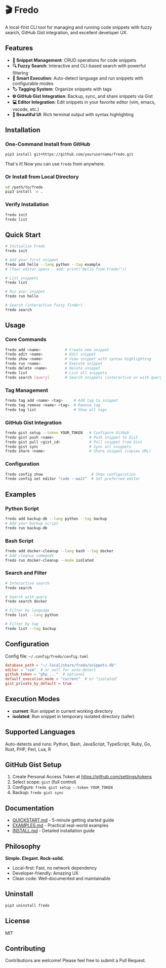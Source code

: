 # 🎬 Fredo

A local-first CLI tool for managing and running code snippets with fuzzy search, GitHub Gist integration, and excellent developer UX.

## Features

- **📝 Snippet Management**: CRUD operations for code snippets
- **🔍 Fuzzy Search**: Interactive and CLI-based search with powerful filtering
- **🚀 Smart Execution**: Auto-detect language and run snippets with configurable modes
- **🏷️ Tagging System**: Organize snippets with tags
- **🌐 GitHub Gist Integration**: Backup, sync, and share snippets via Gist
- **💻 Editor Integration**: Edit snippets in your favorite editor (vim, emacs, vscode, etc.)
- **🎨 Beautiful UI**: Rich terminal output with syntax highlighting

## Installation

### One-Command Install from GitHub

```bash
pip3 install git+https://github.com/yourusername/fredo.git
```

That's it! Now you can use `fredo` from anywhere.

### Or Install from Local Directory

```bash
cd /path/to/fredo
pip3 install -e .
```

### Verify Installation

```bash
fredo init
fredo list
```

## Quick Start

```bash
# Initialize Fredo
fredo init

# Add your first snippet
fredo add hello --lang python --tag example
# (Your editor opens - add: print("Hello from Fredo!"))

# List snippets
fredo list

# Run your snippet
fredo run hello

# Search (interactive fuzzy finder)
fredo search
```

## Usage

### Core Commands

```bash
fredo add <name>           # Create new snippet
fredo edit <name>          # Edit snippet
fredo show <name>          # View snippet with syntax highlighting
fredo run <name>           # Execute snippet
fredo delete <name>        # Delete snippet
fredo list                 # List all snippets
fredo search [query]       # Search snippets (interactive or with query)
```

### Tag Management

```bash
fredo tag add <name> <tag>     # Add tag to snippet
fredo tag remove <name> <tag>  # Remove tag
fredo tag list                 # Show all tags
```

### GitHub Gist Integration

```bash
fredo gist setup --token YOUR_TOKEN   # Configure GitHub
fredo gist push <name>                # Push snippet to Gist
fredo gist pull <gist_id>             # Pull snippet from Gist  
fredo gist sync                       # Sync all snippets
fredo share <name>                    # Share snippet (copies URL)
```

### Configuration

```bash
fredo config show                      # Show configuration
fredo config set editor "code --wait"  # Set preferred editor
```

## Examples

### Python Script
```bash
fredo add backup-db --lang python --tag backup
# Add your backup script
fredo run backup-db
```

### Bash Script
```bash
fredo add docker-cleanup --lang bash --tag docker
# Add cleanup commands
fredo run docker-cleanup --mode isolated
```

### Search and Filter
```bash
# Interactive search
fredo search

# Search with query
fredo search docker

# Filter by language
fredo list --lang python

# Filter by tag
fredo list --tag backup
```

## Configuration

Config file: `~/.config/fredo/config.toml`

```toml
database_path = "~/.local/share/fredo/snippets.db"
editor = "vim"  # or null for auto-detect
github_token = "ghp_..."  # optional
default_execution_mode = "current"  # or "isolated"
gist_private_by_default = true
```

## Execution Modes

- **current**: Run snippet in current working directory
- **isolated**: Run snippet in temporary isolated directory (safer)

## Supported Languages

Auto-detects and runs: Python, Bash, JavaScript, TypeScript, Ruby, Go, Rust, PHP, Perl, Lua, R

## GitHub Gist Setup

1. Create Personal Access Token at https://github.com/settings/tokens
2. Select scope: `gist` (full control)
3. Configure: `fredo gist setup --token YOUR_TOKEN`
4. Backup: `fredo gist sync`

## Documentation

- [QUICKSTART.md](QUICKSTART.md) - 5-minute getting started guide
- [EXAMPLES.md](EXAMPLES.md) - Practical real-world examples
- [INSTALL.md](INSTALL.md) - Detailed installation guide

## Philosophy

**Simple. Elegant. Rock-solid.**

- Local-first: Fast, no network dependency
- Developer-friendly: Amazing UX
- Clean code: Well-documented and maintainable

## Uninstall

```bash
pip3 uninstall fredo
```

## License

MIT

## Contributing

Contributions are welcome! Please feel free to submit a Pull Request.
